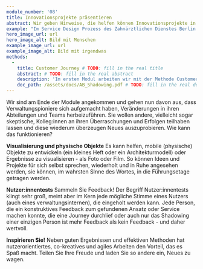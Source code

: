 ```yaml
---
module_number: '08'
title: Innovationsprojekte präsentieren
abstract: Wir geben Hinweise, die helfen können Innovationsprojekte in der eigenen Abteilung oder im Team oder “nach oben” zu vermitteln und so den Ansatz des Agilen und nutzerzentrierten Arbeitens zu streuen.
example: "Im Service Design Prozess des Zahnärztlichen Dienstes Berlin Neukölln bestand die dankbare Möglichkeit, neue Räume zu beziehen und eine “weiße Wand” bespielen zu dürfen. Ein einfaches Architekturmodell und farbige Ausdrucke möglicher Wandbemalungen (es ist eine Dienstleistung für Kinder) half der Umsetzung auf die Sprünge: Das Modell wurde dem Bezirksamt Neukölln gegeben und bis zum Stadtrat “weitergereicht”, der begeistert seine finanzielle Unterstützung zusagte."
hero_image_url: url
hero_image_alt: Bild mit Menschen
example_image_url: url
example_image_alt: Bild mit irgendwas
methods:
  - 
    title: Customer Journey # TODO: fill in the real title
    abstract: # TODO: fill in the real abstract
    description: 'Im ersten Modul arbeiten wir mit der Methode Customer Journey. Sie ermöglicht eine systematische Aufteilung einer Dienstleistung in ihre einzelnen Prozessschritte. Diese werden dann durch eigenes "Erleben" des Prozesses analysiert und bewertet: Wo liegen Schwachstellen und Hürden? Was funktioniert gut? Die gewonnenen Erkenntnisse sind erste Grundlagen zur Neugestaltung oder Überarbeitung des Service. Weitere Informationen finden Sie im entsprechenden Download.' # TODO: fill in the real description
    doc_path: /assets/docs/AB_Shadowing.pdf # TODO: fill in the real doc
---
```


Wir sind am Ende der Module angekommen und gehen nun davon aus, dass Verwaltungspioniere sich aufgemacht haben, Veränderungen in ihren Abteilungen und Teams herbeizuführen. Sie wollen andere, vielleicht sogar skeptische, Kolleg:innen an ihren Überraschungen und Erfolgen teilhaben lassen und diese wiederum überzeugen Neues auszuprobieren. Wie kann das funktionieren?

**Visualisierung und physische Objekte**
Es kann helfen, mobile (physische) Objekte zu entwickeln (ein kleines Heft oder ein Architekturmodell) oder Ergebnisse zu visualisieren - als Foto oder Film. So können Ideen und Projekte für sich selbst sprechen, wiederholt und in Ruhe angesehen werden, sie können, im wahrsten SInne des Wortes, in die Führungsetage getragen werden.

**Nutzer:innentests**
Sammeln Sie Feedback! Der Begriff Nutzer:innentests klingt sehr groß, meint aber im Kern jede mögliche Stimme eines Nutzers (auch eines verwaltungsinternen), die eingeholt werden kann. Jede Person, die ein konstruktives Feedback zum gefundenen Ansatz oder Service machen konnte, die eine Journey durchlief oder auch nur das Shadowing einer einzigen Person ist mehr Feedback als kein Feedback - und daher wertvoll.

**Inspirieren Sie!**
Neben guten Ergebnissen und effektiven Methoden hat nutzerorientiertes, co-kreatives und agiles Arbeiten den Vorteil, das es Spaß macht. Teilen Sie Ihre Freude und laden Sie so andere ein, Neues zu wagen.